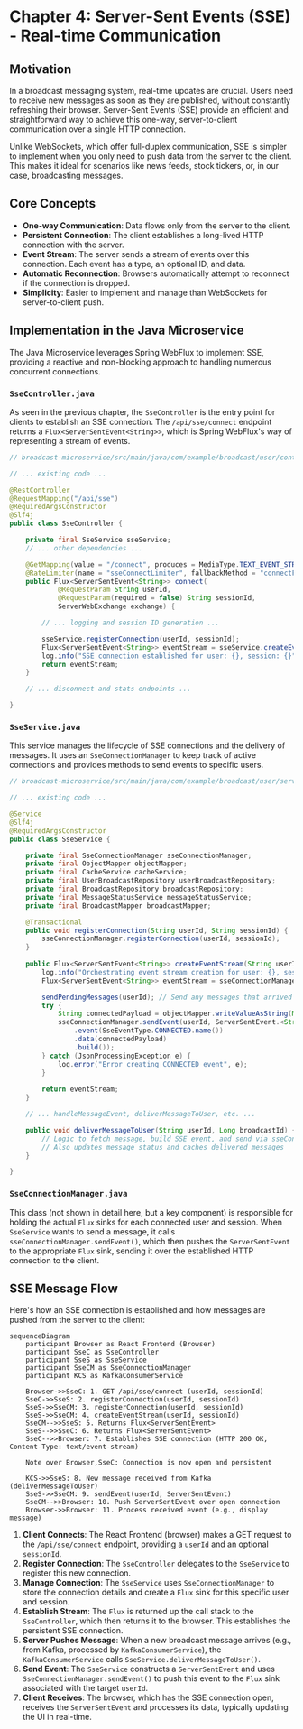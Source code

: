 # Chapter 4: Server-Sent Events (SSE) - Real-time Communication

## Motivation

In a broadcast messaging system, real-time updates are crucial. Users need to receive new messages as soon as they are published, without constantly refreshing their browser. Server-Sent Events (SSE) provide an efficient and straightforward way to achieve this one-way, server-to-client communication over a single HTTP connection.

Unlike WebSockets, which offer full-duplex communication, SSE is simpler to implement when you only need to push data from the server to the client. This makes it ideal for scenarios like news feeds, stock tickers, or, in our case, broadcasting messages.

## Core Concepts

- **One-way Communication**: Data flows only from the server to the client.
- **Persistent Connection**: The client establishes a long-lived HTTP connection with the server.
- **Event Stream**: The server sends a stream of events over this connection. Each event has a type, an optional ID, and data.
- **Automatic Reconnection**: Browsers automatically attempt to reconnect if the connection is dropped.
- **Simplicity**: Easier to implement and manage than WebSockets for server-to-client push.

## Implementation in the Java Microservice

The Java Microservice leverages Spring WebFlux to implement SSE, providing a reactive and non-blocking approach to handling numerous concurrent connections.

### `SseController.java`

As seen in the previous chapter, the `SseController` is the entry point for clients to establish an SSE connection. The `/api/sse/connect` endpoint returns a `Flux<ServerSentEvent<String>>`, which is Spring WebFlux's way of representing a stream of events.

```java
// broadcast-microservice/src/main/java/com/example/broadcast/user/controller/SseController.java

// ... existing code ...

@RestController
@RequestMapping("/api/sse")
@RequiredArgsConstructor
@Slf4j
public class SseController {

    private final SseService sseService;
    // ... other dependencies ...

    @GetMapping(value = "/connect", produces = MediaType.TEXT_EVENT_STREAM_VALUE)
    @RateLimiter(name = "sseConnectLimiter", fallbackMethod = "connectFallback")
    public Flux<ServerSentEvent<String>> connect(
            @RequestParam String userId,
            @RequestParam(required = false) String sessionId,
            ServerWebExchange exchange) {

        // ... logging and session ID generation ...

        sseService.registerConnection(userId, sessionId);
        Flux<ServerSentEvent<String>> eventStream = sseService.createEventStream(userId, sessionId);
        log.info("SSE connection established for user: {}, session: {}", userId, sessionId);
        return eventStream;
    }

    // ... disconnect and stats endpoints ...

}
```

### `SseService.java`

This service manages the lifecycle of SSE connections and the delivery of messages. It uses an `SseConnectionManager` to keep track of active connections and provides methods to send events to specific users.

```java
// broadcast-microservice/src/main/java/com/example/broadcast/user/service/SseService.java

// ... existing code ...

@Service
@Slf4j
@RequiredArgsConstructor
public class SseService {

    private final SseConnectionManager sseConnectionManager;
    private final ObjectMapper objectMapper;
    private final CacheService cacheService;
    private final UserBroadcastRepository userBroadcastRepository;
    private final BroadcastRepository broadcastRepository;
    private final MessageStatusService messageStatusService;
    private final BroadcastMapper broadcastMapper;

    @Transactional
    public void registerConnection(String userId, String sessionId) {
        sseConnectionManager.registerConnection(userId, sessionId);
    }
    
    public Flux<ServerSentEvent<String>> createEventStream(String userId, String sessionId) {
        log.info("Orchestrating event stream creation for user: {}, session: {}", userId, sessionId);
        Flux<ServerSentEvent<String>> eventStream = sseConnectionManager.createEventStream(userId, sessionId);

        sendPendingMessages(userId); // Send any messages that arrived while user was disconnected
        try {
            String connectedPayload = objectMapper.writeValueAsString(Map.of("message", "SSE connection established with session " + sessionId));
            sseConnectionManager.sendEvent(userId, ServerSentEvent.<String>builder()
                .event(SseEventType.CONNECTED.name())
                .data(connectedPayload)
                .build());
        } catch (JsonProcessingException e) {
            log.error("Error creating CONNECTED event", e);
        }
        
        return eventStream;
    }

    // ... handleMessageEvent, deliverMessageToUser, etc. ...

    public void deliverMessageToUser(String userId, Long broadcastId) {
        // Logic to fetch message, build SSE event, and send via sseConnectionManager
        // Also updates message status and caches delivered messages
    }

}
```

### `SseConnectionManager.java`

This class (not shown in detail here, but a key component) is responsible for holding the actual `Flux` sinks for each connected user and session. When `SseService` wants to send a message, it calls `sseConnectionManager.sendEvent()`, which then pushes the `ServerSentEvent` to the appropriate `Flux` sink, sending it over the established HTTP connection to the client.

## SSE Message Flow

Here's how an SSE connection is established and how messages are pushed from the server to the client:

```mermaid
sequenceDiagram
    participant Browser as React Frontend (Browser)
    participant SseC as SseController
    participant SseS as SseService
    participant SseCM as SseConnectionManager
    participant KCS as KafkaConsumerService

    Browser->>SseC: 1. GET /api/sse/connect (userId, sessionId)
    SseC->>SseS: 2. registerConnection(userId, sessionId)
    SseS->>SseCM: 3. registerConnection(userId, sessionId)
    SseS->>SseCM: 4. createEventStream(userId, sessionId)
    SseCM-->>SseS: 5. Returns Flux<ServerSentEvent>
    SseS-->>SseC: 6. Returns Flux<ServerSentEvent>
    SseC-->>Browser: 7. Establishes SSE connection (HTTP 200 OK, Content-Type: text/event-stream)

    Note over Browser,SseC: Connection is now open and persistent

    KCS->>SseS: 8. New message received from Kafka (deliverMessageToUser)
    SseS->>SseCM: 9. sendEvent(userId, ServerSentEvent)
    SseCM-->>Browser: 10. Push ServerSentEvent over open connection
    Browser->>Browser: 11. Process received event (e.g., display message)
```

1.  **Client Connects**: The React Frontend (browser) makes a GET request to the `/api/sse/connect` endpoint, providing a `userId` and an optional `sessionId`.
2.  **Register Connection**: The `SseController` delegates to the `SseService` to register this new connection.
3.  **Manage Connection**: The `SseService` uses `SseConnectionManager` to store the connection details and create a `Flux` sink for this specific user and session.
4.  **Establish Stream**: The `Flux` is returned up the call stack to the `SseController`, which then returns it to the browser. This establishes the persistent SSE connection.
5.  **Server Pushes Message**: When a new broadcast message arrives (e.g., from Kafka, processed by `KafkaConsumerService`), the `KafkaConsumerService` calls `SseService.deliverMessageToUser()`.
6.  **Send Event**: The `SseService` constructs a `ServerSentEvent` and uses `SseConnectionManager.sendEvent()` to push this event to the `Flux` sink associated with the target `userId`.
7.  **Client Receives**: The browser, which has the SSE connection open, receives the `ServerSentEvent` and processes its data, typically updating the UI in real-time.
